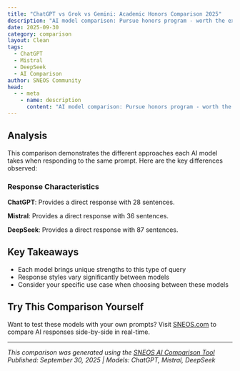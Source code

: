 ```yaml
---
title: "ChatGPT vs Grok vs Gemini: Academic Honors Comparison 2025"
description: "AI model comparison: Pursue honors program - worth the extra work?..."
date: 2025-09-30
category: comparison
layout: Clean
tags:
  - ChatGPT
  - Mistral
  - DeepSeek
  - AI Comparison
author: SNEOS Community
head:
  - - meta
    - name: description
      content: "AI model comparison: Pursue honors program - worth the extra work?..."
---
```


<ChatComparison
  title="ChatGPT vs Grok vs Gemini: Academic Honors Comparison 2025"
  prompt="Pursue honors program - worth the extra work?"
  :responses='{
    "ChatGPT": "Deciding whether to pursue an honors program depends on your personal goals, interests, and capacity for extra work. Here are some factors to consider that might help you decide if it\u0027s worth it for you:\n\n### Benefits of an Honors Program\n1. **Academic Challenge**: Honors courses are often more rigorous and intellectually stimulating, which can deepen your understanding of your field.\n2. **Resume Booster**: Completing an honors program can strengthen your resume or graduate school applications by showing dedication and the ability to handle advanced work.\n3. **Research Opportunities**: Many honors programs offer access to research projects, theses, or special seminars, which can be valuable experience.\n4. **Smaller Class Sizes**: Honors courses usually have fewer students, allowing for more interaction with professors and peers.\n5. **Networking**: You\u0027ll likely meet motivated peers and faculty who can be valuable contacts in your academic and professional future.\n6. **Scholarships/Recognition**: Some honors programs offer scholarships or special recognition upon graduation.\n\n### Potential Downsides\n1. **Increased Workload**: Honors programs typically require extra assignments, projects, or a thesis, which means more time and effort.\n2. **Stress**: The additional work can lead to increased stress or less free time for other activities.\n3. **Opportunity Cost**: Time spent on honors work might limit involvement in other extracurriculars, jobs, or personal interests.\n\n### Questions to Ask Yourself\n- Do you enjoy challenging coursework and want to push yourself academically?\n- Are you planning to attend graduate school or enter a competitive field where honors distinction matters?\n- Can you manage your current workload along with additional honors requirements without harming your well-being?\n- Are you interested in the specific opportunities the honors program offers (e.g., research, seminars, networking)?\n\nIf you answer yes to most of these and are motivated by the benefits, then pursuing the honors program is likely worth the extra work. If the additional workload feels overwhelming or the benefits don\u2019t align with your goals, it might be better to focus your energy elsewhere.\n\nWould you like advice tailored to your specific situation or more details about what honors programs typically entail?",
    "Mistral": "Deciding whether to pursue an honors program depends on your personal goals, academic interests, and willingness to take on additional challenges. Here are some factors to consider:\n\n### Benefits of an Honors Program:\n1. **Enhanced Learning Experience**: Honors programs often offer smaller class sizes, more interactive learning environments, and specialized courses that can provide a deeper understanding of your field.\n2. **Research Opportunities**: Many honors programs include research components, which can be valuable for graduate school applications and future academic or professional pursuits.\n3. **Networking**: Participating in an honors program can connect you with like-minded peers, faculty mentors, and alumni who can provide support and opportunities.\n4. **Recognition**: Completing an honors program can be a significant achievement that stands out on your resume and transcripts, potentially making you more competitive for scholarships, internships, and job opportunities.\n5. **Personal Growth**: The rigorous nature of honors programs can help you develop critical thinking, problem-solving, and time management skills.\n\n### Considerations:\n1. **Workload**: Honors programs typically require more work, including additional assignments, projects, and sometimes a thesis. Make sure you are prepared for the increased academic demands.\n2. **Time Management**: Balancing an honors program with other commitments, such as extracurricular activities, part-time jobs, or social life, can be challenging.\n3. **Stress**: The higher expectations and more demanding coursework can add to your stress levels. Ensure you have strategies in place to manage stress effectively.\n4. **Interests and Goals**: Consider whether the honors program aligns with your long-term goals. If you are aiming for a career that values academic rigor and research, an honors program can be very beneficial. If your goals are more practical or vocational, it might not be as crucial.\n\n### Questions to Ask Yourself:\n1. **What are my academic and career goals?**\n2. **Am I passionate about the subject matter?**\n3. **Do I have the time and energy to commit to the additional work?**\n4. **What are the specific benefits and requirements of the honors program at my institution?**\n5. **How will this program enhance my overall college experience?**\n\n### Conclusion:\nIf you are passionate about your field of study, enjoy academic challenges, and see the benefits aligning with your future goals, then pursuing an honors program can be very worthwhile. However, if you feel the additional workload might be too overwhelming or if your interests lie elsewhere, it might be better to focus on other aspects of your education and career development.\n\nUltimately, the decision should be based on a careful evaluation of your personal circumstances and aspirations.",
    "DeepSeek": "Of course. This is a classic and important question for many high-achieving students. The short answer is: **It depends entirely on your goals, your field of study, and your personality.**\n\nIt\u0027s not a simple \u0022yes\u0022 or \u0022no.\u0022 Let\u0027s break down the pros and cons to help you decide.\n\n### The \u0022Yes, It\u0027s Worth It\u0022 Argument (The Pros)\n\n1.  **Intellectual Engagement \u0026 Academic Depth:**\n    *   This is the core benefit. Honors programs are designed for students who love to learn. You\u0027ll take smaller, seminar-style classes with the best professors, engage in stimulating discussions, and dive deeper into your subject than in standard lecture courses.\n    *   You\u0027ll often get priority registration, ensuring you get into the classes you need and want.\n\n2.  **Community and Networking:**\n    *   You\u0027ll be surrounded by a self-selected group of motivated, curious, and high-achieving peers. This creates a built-in support system and study group.\n    *   These connections can lead to lifelong friendships and a powerful professional network.\n\n3.  **Enhanced Credentials for Post-Graduation:**\n    *   **Graduate/Professional School:** For law school, medical school, or PhD programs, an honors designation on your diploma is a significant plus. It signals research experience, advanced coursework, and the ability to handle a rigorous workload\u2014exactly what admissions committees are looking for.\n    *   **Competitive Jobs:** For certain employers (especially in consulting, finance, and tech), an honors program can make your resume stand out. It demonstrates work ethic, critical thinking, and time management.\n\n4.  **The Honors Thesis/Capstone Project:**\n    *   This is often the crown jewel of an honors program. Completing a substantial, original research project or creative work is an incredible experience.\n    *   It provides a tangible product you can discuss in interviews, it can lead to publications or presentations, and it gives you a chance to work one-on-one with a faculty mentor.\n\n5.  **Exclusive Opportunities:**\n    *   Many programs offer special honors housing, dedicated study lounges, funding for research or conference travel, and exclusive access to distinguished speakers and events.\n\n### The \u0022No, It Might Not Be Worth It\u0022 Argument (The Cons)\n\n1.  **The Crushing Workload:**\n    *   This is the most significant drawback. Honors courses require more reading, more writing, and more complex assignments. You must be honest with yourself about your capacity for stress and your desire for a balanced college life.\n\n2.  **Reduced Flexibility \u0026 \u0022Fun\u0022 Course Options:**\n    *   Your schedule will be filled with required honors courses, leaving less room for elective classes that might just be for fun or personal interest (e.g., \u0022The History of Rock and Roll\u0022 or \u0022Intro to Sculpture\u0022).\n\n3.  **Potential for GPA Damage:**\n    *   Honors classes are typically graded more stringently. If you\u0027re struggling to maintain a high GPA for scholarship or pre-professional reasons, a regular course load might be the safer bet for your grade point average.\n\n4.  **It Might Not Be Necessary for Your Goals:**\n    *   If your plan is to go straight into a industry job that doesn\u0027t specifically value it (e.g., many corporate roles, nursing, education, software engineering at most companies), your time might be better spent on:\n        *   **Internships and Work Experience**\n        *   **Building a strong portfolio**\n        *   **Developing specific technical skills**\n        *   **Leadership roles in clubs and organizations**\n\n5.  **The \u0022Burnout\u0022 Factor:**\n    *   Constantly operating at a high-stakes academic level for four years can lead to burnout. Your mental and physical health are paramount.\n\n---\n\n### How to Make Your Decision: A Self-Assessment Checklist\n\nAsk yourself these questions:\n\n**1. What are my post-graduate goals?**\n*   **Med/Law/Grad School?** -\u003E **Strong Lean YES.** The benefits are substantial.\n*   **Immediate Industry Job?** -\u003E **It depends.** Research companies and roles you\u0027re interested in. Is there a pattern of honors graduates? Would your time be better spent on internships?\n\n**2. What is my learning style?**\n*   Do I thrive in small, discussion-based seminars? -\u003E **YES.**\n*   Do I prefer larger lectures where I can listen and absorb? -\u003E **Maybe NO.**\n\n**3. What is the specific structure of the honors program at my university?**\n*   **This is critical.** Is it a set of general education requirements? Or is it a department-specific program within your major?\n    *   A program within your major is often more valuable and relevant than a general \u0022Great Books\u0022 program that might not align with your interests.\n*   How heavy is the thesis requirement? Is it a one-semester paper or a year-long, all-consuming project?\n\n**4. What are the opportunity costs?**\n*   If I say \u0022yes\u0022 to honors, what am I saying \u0022no\u0022 to? Will I have to quit a club sport? Will I not have time for a part-time job? Will my social life suffer? Be realistic.\n\n**5. Can I try it out?**\n*   Many programs allow you to take an honors class or two in your first year without fully committing. **Do this.** It\u0027s the best way to gauge the workload and culture.\n\n### Final Verdict \u0026 Strategic Advice\n\n**For most students, the honors program is \u0022worth it\u0022 if it aligns directly with their long-term academic and career goals.** The intellectual growth, mentorship, and credential are powerful assets.\n\n**However, it is *not* worth sacrificing your well-being, your GPA, or more valuable, hands-on experiences.**\n\n**A Smart Compromise:** Many students successfully \u0022cherry-pick\u0022 the best parts of an honors program. They might:\n*   Take one or two honors classes with renowned professors without completing the full program.\n*   Do an independent study or thesis project *without* being in the formal honors program.\n*   Focus on maintaining a high GPA and securing fantastic internships, which can be just as, if not more, impressive than an honors designation.\n\nTalk to current honors students and recent graduates from your intended major. Their firsthand experience will be the most valuable data point of all."
  }'
  published-date="12:15"
/>

## Analysis

This comparison demonstrates the different approaches each AI model takes when responding to the same prompt. Here are the key differences observed:

### Response Characteristics

**ChatGPT**: Provides a direct response with 28 sentences. 

**Mistral**: Provides a direct response with 36 sentences. 

**DeepSeek**: Provides a direct response with 87 sentences. 

## Key Takeaways

- Each model brings unique strengths to this type of query
- Response styles vary significantly between models
- Consider your specific use case when choosing between these models

## Try This Comparison Yourself

Want to test these models with your own prompts? Visit [SNEOS.com](https://sneos.com) to compare AI responses side-by-side in real-time.

---

*This comparison was generated using the [SNEOS AI Comparison Tool](https://sneos.com)*
*Published: September 30, 2025 | Models: ChatGPT, Mistral, DeepSeek*
